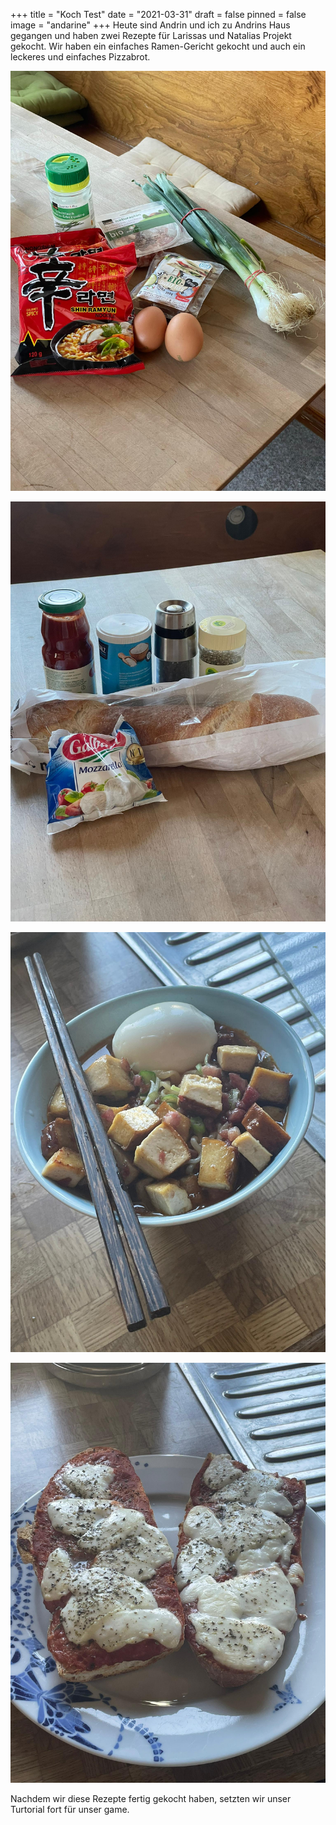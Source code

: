 +++
title = "Koch Test"
date = "2021-03-31"
draft = false
pinned = false
image = "andarine"
+++
Heute sind Andrin und ich zu Andrins Haus gegangen und haben zwei Rezepte für Larissas und Natalias Projekt gekocht.  Wir haben ein einfaches Ramen-Gericht gekocht und auch ein leckeres und einfaches Pizzabrot. 

![](ramen.jfif "Hier sind die Produkte die wir für das Ramen Rezept gebraucht haben:")



![](pizza-brot.jfif "Hier sind die Produkte die wir für das Pizza-Brot Rezept gebraucht haben:")



![](ramen-endprodukt.jfif "Das Endprodukt:")

![](pizzabrot-endprodukt.jfif)

Nachdem wir diese Rezepte fertig gekocht haben, setzten wir unser Turtorial fort für unser game.